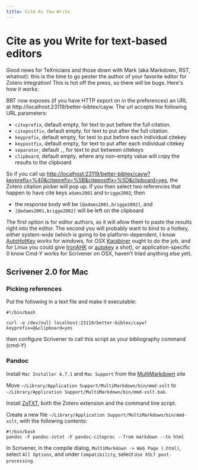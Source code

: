 ```yaml
---
title: Cite As You Write
---
```

# Cite as you Write for text-based editors

Good news for TeXnicians and those down with Mark (aka Markdown, RST, whatnot): this is the time to go pester the author
of your favorite editor for Zotero integration! This is hot off the press, so there *will* be bugs. Here's how it works:

BBT now exposes (if you have HTTP export on in the preferences) an URL at http://localhost:23119/better-bibtex/cayw. The url accepts
the following URL parameters:

* `citeprefix`, default empty, for text to put before the full citation.
* `citepostfix`, default empty, for text to put after the full citation.
* `keyprefix`, default empty, for text to put before each individual citekey
* `keypostfix`, default empty, for text to put after each individual citekey
* `separator`, default `,`, for text to put between citekeys
* `clipboard`, default empty, where any non-empty value will copy the results to the clipboard

So if you call up
[http://localhost:23119/better-bibtex/cayw?keyprefix=%40&citeprefix=%5B&citepostfix=%5D&clipboard=yes](http://localhost:23119/better-bibtex/cayw?keyprefix=%40&citeprefix=%5B&citepostfix=%5D&clipboard=yes), the Zotero citation picker will pop up. If you then select two references that happen to have cite keys `adams2001` and `brigge2002`, then

* the response body will be `[@adams2001,brigge2002]`, and
* `[@adams2001,brigge2002]` will be left on the clipboard

The first option is for editor authors, as it will allow them to paste the results right into the editor. The second you
will probably want to bind to a hotkey, either system-wide (which is going to be platform-dependent, I know
[AutoHotKey](http://www.autohotkey.com) works for windows, for OSX [Karabiner](https://pqrs.org/osx/karabiner/) ought to
do the job, and for Linux you could give [IronAHK](https://github.com/polyethene/IronAHK) or
[autokey](https://code.google.com/p/autokey/) a shot), or application-specific (I know Cmd-Y works for Scrivener on
OSX, haven't tried anything else yet).

## Scrivener 2.0 for Mac

### Picking references

Put the following in a text file and make it executable:

```
#!/bin/bash

curl -o /dev/null localhost:23119/better-bibtex/cayw?keyprefix=@&clipboard=yes
```

then configure Scrivener to call this script as your bibliography command (cmd-Y)

### Pandoc

Install `Mac Installer 4.7.1` and `Mac Support` from the [MultiMarkdown](http://fletcherpenney.net/multimarkdown/download/) site

Move `~/Library/Application Support/MultiMarkdown/bin/mmd-xslt` to `~/Library/Application Support/MultiMarkdown/bin/mmd-xslt.bak`.

Install [ZoTXT](https://bitbucket.org/egh/zotxt), both the Zotero extension and the command line script.

Create a new file `~/Library/Application Support/MultiMarkdown/bin/mmd-xslt`, with the following contents:
```
#!/bin/bash
pandoc -F pandoc-zotxt -F pandoc-citeproc --from markdown --to html
```

In Scrivener, in the compile dialog, `MultiMarkdown -> Web Page (.html)`, select `All Options`, and under
`Compatibility`, select `Use XSLT post-processing`.
